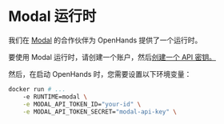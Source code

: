 # Modal 运行时

我们在 [Modal](https://modal.com/) 的合作伙伴为 OpenHands 提供了一个运行时。

要使用 Modal 运行时，请创建一个账户，然后[创建一个 API 密钥。](https://modal.com/settings)

然后，在启动 OpenHands 时，您需要设置以下环境变量：
```bash
docker run # ...
    -e RUNTIME=modal \
    -e MODAL_API_TOKEN_ID="your-id" \
    -e MODAL_API_TOKEN_SECRET="modal-api-key" \
```